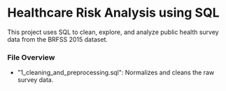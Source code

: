 # Healthcare Risk Analysis using SQL

This project uses SQL to clean, explore, and analyze public health survey data from the BRFSS 2015 dataset.

### File Overview
- "1_cleaning_and_preprocessing.sql": Normalizes and cleans the raw survey data.
